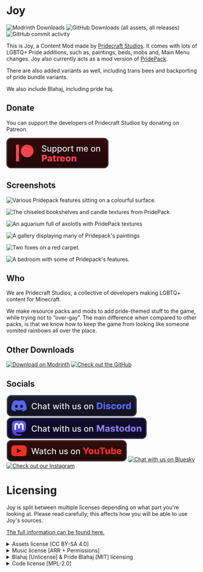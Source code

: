 # Joy

![Modrinth Downloads](https://img.shields.io/modrinth/dt/qwgCXyzw?logo=modrinth&label=Modrinth%20downloads&color=%231bd96a&style=for-the-badge)
![GitHub Downloads (all assets, all releases)](https://img.shields.io/github/downloads/pridecraft-studios/joy/total?style=for-the-badge&logo=github&label=Github%20Downloads)
![GitHub commit activity](https://img.shields.io/github/commit-activity/t/pridecraft-studios/joy?style=for-the-badge&logo=github)

This is Joy, a Content Mod made by [Pridecraft Studios](https://pridecraft.gay).
It comes with lots of LGBTQ+ Pride additions, such as, paintings, beds, mobs and, Main Menu changes.
Joy also currently acts as a mod version of [PridePack](https://pridecraft.gay/pridepack).

There are also added variants as well, including trans bees and backporting of pride bundle variants.

We also include Blahaj, including pride haj.

## Donate

You can support the developers of Pridecraft Studios by donating on Patreon.

[![patreon](https://raw.githubusercontent.com/intergrav/devins-badges/c7fd18efdadd1c3f12ae56b49afd834640d2d797/assets/cozy/donate/patreon-singular_vector.svg)](https://donate.pridecraft.gay)

## Screenshots

![Various Pridepack features sitting on a colourful surface.](https://pridecraft.gay/gallery/pridepack/banner.avif)

![The chiseled bookshelves and candle textures from PridePack](https://pridecraft.gay/gallery/pridepack/bookshelves.jpeg)

![An aquarium full of axolotls with PridePack textures](https://pridecraft.gay/gallery/pridepack/aquarium.jpeg)

![A gallery displaying many of Pridepack's paintings](https://pridecraft.gay/gallery/pridepack/gallery.jpeg)

![Two foxes on a red carpet.](https://pridecraft.gay/gallery/pridepack/foxes.jpeg)

![A bedroom with some of Pridepack's features.](https://pridecraft.gay/gallery/pridepack/bedroom.jpeg)

## Who

We are Pridecraft Studios, a collective of developers making LGBTQ+ content for Minecraft.

We make resource packs and mods to add pride-themed stuff to the game, while trying not to “over-gay”.
The main difference when compared to other packs,
is that we know how to keep the game from looking like someone vomited rainbows all over the place.

## Other Downloads

[![Download on Modrinth](https://raw.githubusercontent.com/intergrav/devins-badges/c7fd18efdadd1c3f12ae56b49afd834640d2d797/assets/cozy-minimal/available/modrinth_vector.svg)](https://modrinth.com/project/joy)
[![Check out the GitHub](https://raw.githubusercontent.com/intergrav/devins-badges/c7fd18efdadd1c3f12ae56b49afd834640d2d797/assets/cozy-minimal/available/github_vector.svg)](https://git.pridecraft.gay/joy)

## Socials

[![Join our Discord](https://raw.githubusercontent.com/intergrav/devins-badges/c7fd18efdadd1c3f12ae56b49afd834640d2d797/assets/compact/social/discord-plural_vector.svg)](https://discord.pridecraft.gay)
[![Chat with us on Mastodon](https://raw.githubusercontent.com/intergrav/devins-badges/c7fd18efdadd1c3f12ae56b49afd834640d2d797/assets/compact/social/mastodon-plural_vector.svg)](https://tech.lgbt/@pridecraft)
[![Watch us on Youtube](https://raw.githubusercontent.com/intergrav/devins-badges/c7fd18efdadd1c3f12ae56b49afd834640d2d797/assets/compact/social/youtube-plural_vector.svg)](https://youtube.com/@pridecraftstudios)
[![Chat with us on Bluesky](https://badger-api-staging.worldwidepixel.ca/compact?gradientStart=00A5E4&gradientEnd=0076B1&lineOne=Chat%20with%20us%20on&lineTwo=Bluesky&colourOne=FFFFFF&colourTwo=FFFFFF&iconUrl=https://raw.githubusercontent.com/OzzyCzech/bluesky-icon/main/dist/bluesky-icon.white.png)](https://bsky.app/profile/pridecraft.gay)
[![Check out our Instagram](https://badger-api-staging.worldwidepixel.ca/compact?gradientStart=BA5353&gradientEnd=61003D&lineOne=Check%20out%20our&lineTwo=Instagram&colourOne=FFFFFF&colourTwo=FFF&iconUrl=https://uxwing.com/wp-content/themes/uxwing/download/brands-and-social-media/instagram-white-icon.png)](https://instagram.com/pridecraftstudios)

# Licensing

Joy is split between multiple licenses depending on what part you're looking at.
Please read carefully; this affects how you will be able to use Joy's sources.

[The full information can be found here.][LICENSE]

<details><summary>Assets license [CC BY-SA 4.0]</summary>

<p>
<a property="dct:title" rel="cc:attributionURL" href="https://pridecraft.gay/pridepack">Joy's Assets</a> by
<a rel="cc:attributionURL dct:creator" property="cc:attributionName" href="https://pridecraft.gay">Pridecraft Studios</a> is licensed under
<a href="https://creativecommons.org/licenses/by-sa/4.0/?ref=chooser-v1" target="_blank" rel="license noopener noreferrer" style="display:inline-block;">CC BY-SA 4.0
<img width="16" height="16" style="height:16px!important;margin-left:3px;vertical-align:text-bottom;" src="https://mirrors.creativecommons.org/presskit/icons/cc.svg?ref=chooser-v1" alt="">
<img width="16" height="16" style="height:16px!important;margin-left:3px;vertical-align:text-bottom;" src="https://mirrors.creativecommons.org/presskit/icons/by.svg?ref=chooser-v1" alt="">
<img width="16" height="16" style="height:16px!important;margin-left:3px;vertical-align:text-bottom;" src="https://mirrors.creativecommons.org/presskit/icons/sa.svg?ref=chooser-v1" alt=""></a>
</p>

This does *NOT* include the music. See the [music license][MUSIC] for usage terms.

This also does *NOT* include brand assets, including the rosettes in `icon.png`, and `*_rosette.png`.
These are All Rights Reserved.

</details>

<details><summary>Music license [ARR + Permissions]</summary>

The soundtracks for Joy are licensed from [WorldWidePixel](https://worldwidepixel.ca/),
under different terms and are **not** distributed under CC BY-SA 4.0.
[See here for licensing terms.][MUSIC]

In short:

- You must provide credit to WorldWidePixel
- You can not reupload this soundtrack verbatim
- You may use this soundtrack under the fair use doctrine including but not limited to the following:
    - Using this soundtrack in videos or streams

If you are unsure if you may use the soundtracks or wish to license the soundtracks for your own use, contact
WorldWidePixel on Discord via `@worldwidepixel` or contact using [their public email](mailto:hello@worldwidepixel.ca).

</details>

<details><summary>Blahaj [Unlicense] & Pride Blahaj [MIT] licensing</summary>

The core code was taken from [DaFuqs] and [hibiii] under the [Unlicense][BLAHAJ-BASE].

Pride Blahajs were taken from [musicalskele] under the [MIT License][BLAHAJ-PRIDE].

</details>

<details><summary>Code license [MPL-2.0]</summary>

The code for Joy is available under the [MPL-2.0][LICENSE-CODE].

</details>

[LICENSE]: https://git.pridecraft.gay/joy/tree/HEAD/LICENSE.md

[CODE]: https://git.pridecraft.gay/joy/tree/HEAD/LICENSE-CODE

[BLAHAJ-BASE]: https://git.pridecraft.gay/joy/tree/HEAD/LICENSE-BLAHAJ-BASE

[BLAHAJ-PRIDE]: https://git.pridecraft.gay/joy/tree/HEAD/LICENSE-BLAHAJ-PRIDE

[ASSETS]: https://git.pridecraft.gay/joy/tree/HEAD/LICENSE-ASSETS

[MUSIC]: https://git.pridecraft.gay/joy/tree/HEAD/LICENSE-MUSIC

[DaFuqs]: https://github.com/DaFuqs/Blahaj

[hibiii]: https://github.com/hibiii/Blahaj

[musicalskele]: https://github.com/musicalskele/blahaj

[Pride Pack]: https://git.pridecraft.gay/pridepack
